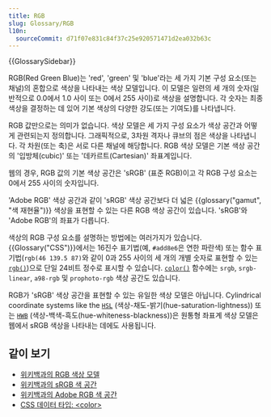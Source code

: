 ```yaml
---
title: RGB
slug: Glossary/RGB
l10n:
  sourceCommit: d71f07e831c84f37c25e920571471d2ea032b63c
---
```


{{GlossarySidebar}}

RGB(Red Green Blue)는 'red', 'green' 및 'blue'라는 세 가지 기본 구성 요소(또는 채널)의 혼합으로 색상을 나타내는 색상 모델입니다. 이 모델은 일련의 세 개의 숫자(일반적으로 0.0에서 1.0 사이 또는 0에서 255 사이)로 색상을 설명합니다. 각 숫자는 최종 색상을 결정하는 데 있어 기본 색상의 다양한 강도(또는 기여도)를 나타냅니다.

RGB 값만으로는 의미가 없습니다. 색상 모델은 세 가지 구성 요소가 색상 공간과 어떻게 관련되는지 정의합니다. 그래픽적으로, 3차원 격자나 큐브의 점은 색상을 나타냅니다. 각 차원(또는 축)은 서로 다른 채널에 해당합니다. RGB 색상 모델은 기본 색상 공간의 '입방체(cubic)' 또는 '데카르트(Cartesian)' 좌표계입니다.

웹의 경우, RGB 값의 기본 색상 공간은 'sRGB' (표준 RGB)이고 각 RGB 구성 요소는 0에서 255 사이의 숫자입니다.

'Adobe RGB' 색상 공간과 같이 'sRGB' 색상 공간보다 더 넓은 {{glossary("gamut", "색 재현율")}} 색상을 표현할 수 있는 다른 RGB 색상 공간이 있습니다. 'sRGB'와 'Adobe RGB'의 좌표가 다릅니다.

색상의 RGB 구성 요소를 설명하는 방법에는 여러가지가 있습니다. {{Glossary("CSS")}}에서는 16진수 표기법(예, `#add8e6`은 연한 파란색) 또는 함수 표기법(`rgb(46 139.5 87)`와 같이 0과 255 사이의 세 개의 개별 숫자로 표현할 수 있는 [`rgb()`](/ko/docs/Web/CSS/color_value/rgb))으로 단일 24비트 정수로 표시할 수 있습니다. [`color()`](/ko/docs/Web/CSS/color_value/color) 함수에는 `srgb`, `srgb-linear`, `a98-rgb` 및 `prophoto-rgb` 색상 공간도 있습니다.

RGB가 'sRGB' 색상 공간을 표현할 수 있는 유일한 색상 모델은 아닙니다. Cylindrical coordinate systems like the [`HSL`](/ko/docs/Web/CSS/color_value/hsl) (색상-채도-밝기(hue-saturation-lightness)) 또는 [`HWB`](/ko/docs/Web/CSS/color_value/hwb) (색상-백색-흑도(hue-whiteness-blackness))은 원통형 좌표계 색상 모델은 웹에서 sRGB 색상을 나타내는 데에도 사용됩니다.

## 같이 보기

- [위키백과의 RGB 색상 모델](https://en.wikipedia.org/wiki/RGB_color_model)
- [위키백과의 sRGB 색 공간](https://en.wikipedia.org/wiki/SRGB)
- [위키백과의 Adobe RGB 색 공간](https://en.wikipedia.org/wiki/Adobe_RGB_color_space)
- [CSS 데이터 타입: \<color>](/ko/docs/Web/CSS/color_value)
